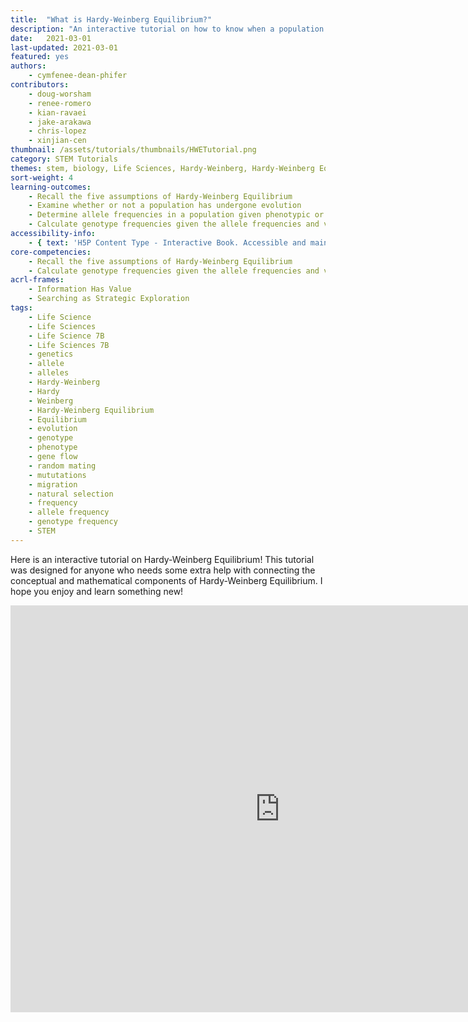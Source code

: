 ```yaml
---
title:  "What is Hardy-Weinberg Equilibrium?"
description: "An interactive tutorial on how to know when a population is in Hardy-Weinberg Equilibrium!"
date:   2021-03-01
last-updated: 2021-03-01
featured: yes
authors:
    - cymfenee-dean-phifer
contributors:
    - doug-worsham
    - renee-romero
    - kian-ravaei
    - jake-arakawa
    - chris-lopez
    - xinjian-cen
thumbnail: /assets/tutorials/thumbnails/HWETutorial.png
category: STEM Tutorials
themes: stem, biology, Life Sciences, Hardy-Weinberg, Hardy-Weinberg Equilibrium, allele frequency, genotype frequency, evolution
sort-weight: 4
learning-outcomes:
    - Recall the five assumptions of Hardy-Weinberg Equilibrium
    - Examine whether or not a population has undergone evolution
    - Determine allele frequencies in a population given phenotypic or genotypic data
    - Calculate genotype frequencies given the allele frequencies and vice versa
accessibility-info:
    - { text: 'H5P Content Type - Interactive Book. Accessible and maintained by H5P core development team', date: '2021-03-01', url: 'https://h5p.org/documentation/installation/content-type-accessibility' }
core-competencies:
    - Recall the five assumptions of Hardy-Weinberg Equilibrium
    - Calculate genotype frequencies given the allele frequencies and vice versa
acrl-frames:
    - Information Has Value
    - Searching as Strategic Exploration
tags:
    - Life Science
    - Life Sciences
    - Life Science 7B
    - Life Sciences 7B
    - genetics
    - allele
    - alleles
    - Hardy-Weinberg
    - Hardy
    - Weinberg
    - Hardy-Weinberg Equilibrium
    - Equilibrium
    - evolution
    - genotype
    - phenotype
    - gene flow
    - random mating
    - mututations
    - migration
    - natural selection
    - frequency
    - allele frequency
    - genotype frequency
    - STEM
---
```

Here is an interactive tutorial on Hardy-Weinberg Equilibrium! This tutorial was designed for anyone who needs some extra help with connecting the conceptual and mathematical components of Hardy-Weinberg Equilibrium. I hope you enjoy and learn something new!

<iframe src="https://uclabruinlearn.h5p.com/content/1291731485052966268/embed" width="862" height="651" frameborder="0" allowfullscreen="allowfullscreen"></iframe><script src="https://uclalibrary.github.io/research-tips/assets/js/resizer.js" charset="UTF-8"></script>
